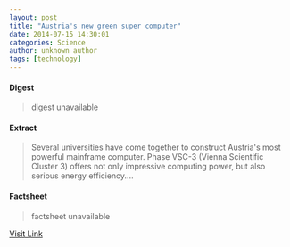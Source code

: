 ```yaml
---
layout: post
title: "Austria's new green super computer"
date: 2014-07-15 14:30:01
categories: Science
author: unknown author
tags: [technology]
---
```



#### Digest
>digest unavailable

#### Extract
>Several universities have come together to construct Austria's most powerful mainframe computer. Phase VSC-3 (Vienna Scientific Cluster 3) offers not only impressive computing power, but also serious energy efficiency....

#### Factsheet
>factsheet unavailable

[Visit Link](http://phys.org/news324635285.html)


